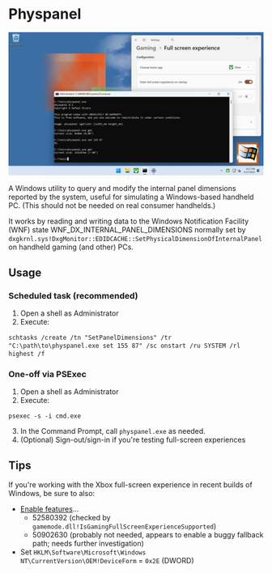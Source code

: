 # Physpanel

![](gfx/image.png)

A Windows utility to query and modify the internal panel dimensions reported by the system, useful for simulating a Windows-based handheld PC. (This should not be needed on real consumer handhelds.)

It works by reading and writing data to the Windows Notification Facility (WNF) state WNF_DX_INTERNAL_PANEL_DIMENSIONS normally set by `dxgkrnl.sys!DxgMonitor::EDIDCACHE::SetPhysicalDimensionOfInternalPanel` on handheld gaming (and other) PCs.

## Usage

### Scheduled task (recommended)

1. Open a shell as Administrator
2. Execute:
```
schtasks /create /tn "SetPanelDimensions" /tr "C:\path\to\physpanel.exe set 155 87" /sc onstart /ru SYSTEM /rl highest /f
```

### One-off via PSExec

1. Open a shell as Administrator
2. Execute:
```
psexec -s -i cmd.exe
```
3. In the Command Prompt, call `physpanel.exe` as needed.
4. (Optional) Sign-out/sign-in if you're testing full-screen experiences

## Tips

If you're working with the Xbox full-screen experience in recent builds of Windows, be sure to also:
* [Enable features](https://github.com/thebookisclosed/ViVe)...
  * 52580392 (checked by `gamemode.dll!IsGamingFullScreenExperienceSupported`)
  * 50902630 (probably not needed, appears to enable a buggy fallback path; needs further investigation)
* Set `HKLM\Software\Microsoft\Windows NT\CurrentVersion\OEM!DeviceForm` = `0x2E` (DWORD)
